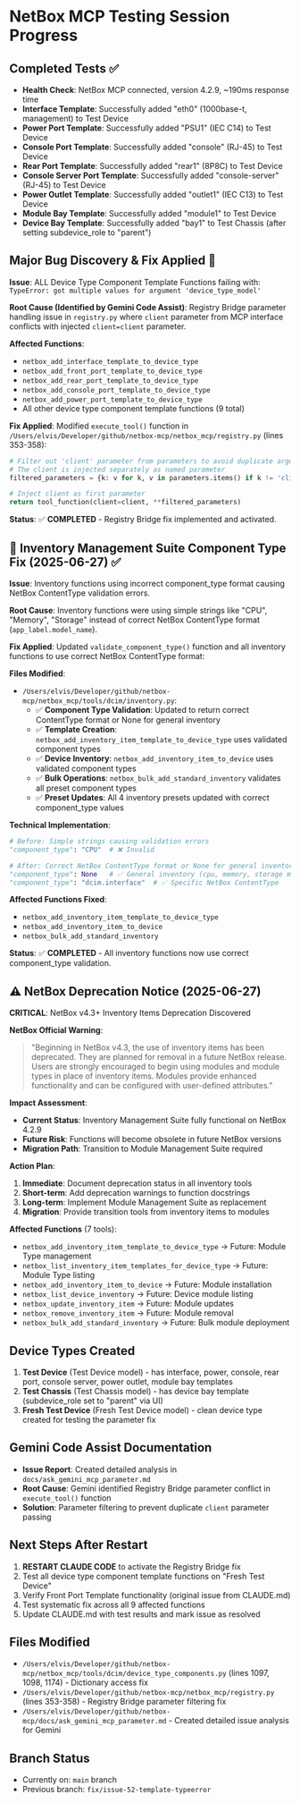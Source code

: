 # NetBox MCP Testing Session Progress

## Completed Tests ✅
- **Health Check**: NetBox MCP connected, version 4.2.9, ~190ms response time
- **Interface Template**: Successfully added "eth0" (1000base-t, management) to Test Device
- **Power Port Template**: Successfully added "PSU1" (IEC C14) to Test Device  
- **Console Port Template**: Successfully added "console" (RJ-45) to Test Device
- **Rear Port Template**: Successfully added "rear1" (8P8C) to Test Device
- **Console Server Port Template**: Successfully added "console-server" (RJ-45) to Test Device
- **Power Outlet Template**: Successfully added "outlet1" (IEC C13) to Test Device
- **Module Bay Template**: Successfully added "module1" to Test Device
- **Device Bay Template**: Successfully added "bay1" to Test Chassis (after setting subdevice_role to "parent")

## Major Bug Discovery & Fix Applied 🔧
**Issue**: ALL Device Type Component Template Functions failing with: `TypeError: got multiple values for argument 'device_type_model'`

**Root Cause (Identified by Gemini Code Assist)**: Registry Bridge parameter handling issue in `registry.py` where `client` parameter from MCP interface conflicts with injected `client=client` parameter.

**Affected Functions**: 
- `netbox_add_interface_template_to_device_type`
- `netbox_add_front_port_template_to_device_type` 
- `netbox_add_rear_port_template_to_device_type`
- `netbox_add_console_port_template_to_device_type`
- `netbox_add_power_port_template_to_device_type`
- All other device type component template functions (9 total)

**Fix Applied**: Modified `execute_tool()` function in `/Users/elvis/Developer/github/netbox-mcp/netbox_mcp/registry.py` (lines 353-358):
```python
# Filter out 'client' parameter from parameters to avoid duplicate argument error
# The client is injected separately as named parameter
filtered_parameters = {k: v for k, v in parameters.items() if k != 'client'}

# Inject client as first parameter
return tool_function(client=client, **filtered_parameters)
```

**Status**: ✅ **COMPLETED** - Registry Bridge fix implemented and activated.

## 🚀 Inventory Management Suite Component Type Fix (2025-06-27) ✅

**Issue**: Inventory functions using incorrect component_type format causing NetBox ContentType validation errors.

**Root Cause**: Inventory functions were using simple strings like "CPU", "Memory", "Storage" instead of correct NetBox ContentType format (`app_label.model_name`).

**Fix Applied**: Updated `validate_component_type()` function and all inventory functions to use correct NetBox ContentType format:

**Files Modified**:
- `/Users/elvis/Developer/github/netbox-mcp/netbox_mcp/tools/dcim/inventory.py`:
  - ✅ **Component Type Validation**: Updated to return correct ContentType format or None for general inventory
  - ✅ **Template Creation**: `netbox_add_inventory_item_template_to_device_type` uses validated component types
  - ✅ **Device Inventory**: `netbox_add_inventory_item_to_device` uses validated component types  
  - ✅ **Bulk Operations**: `netbox_bulk_add_standard_inventory` validates all preset component types
  - ✅ **Preset Updates**: All 4 inventory presets updated with correct component_type values

**Technical Implementation**:
```python
# Before: Simple strings causing validation errors
"component_type": "CPU"  # ❌ Invalid

# After: Correct NetBox ContentType format or None for general inventory
"component_type": None   # ✅ General inventory (cpu, memory, storage map to None)
"component_type": "dcim.interface"  # ✅ Specific NetBox ContentType
```

**Affected Functions Fixed**:
- `netbox_add_inventory_item_template_to_device_type`
- `netbox_add_inventory_item_to_device`  
- `netbox_bulk_add_standard_inventory`

**Status**: ✅ **COMPLETED** - All inventory functions now use correct component_type validation.

## ⚠️ NetBox Deprecation Notice (2025-06-27)

**CRITICAL**: NetBox v4.3+ Inventory Items Deprecation Discovered

**NetBox Official Warning**:
> "Beginning in NetBox v4.3, the use of inventory items has been deprecated. They are planned for removal in a future NetBox release. Users are strongly encouraged to begin using modules and module types in place of inventory items. Modules provide enhanced functionality and can be configured with user-defined attributes."

**Impact Assessment**:
- **Current Status**: Inventory Management Suite fully functional on NetBox 4.2.9
- **Future Risk**: Functions will become obsolete in future NetBox versions
- **Migration Path**: Transition to Module Management Suite required

**Action Plan**:
1. **Immediate**: Document deprecation status in all inventory tools
2. **Short-term**: Add deprecation warnings to function docstrings  
3. **Long-term**: Implement Module Management Suite as replacement
4. **Migration**: Provide transition tools from inventory items to modules

**Affected Functions** (7 tools):
- `netbox_add_inventory_item_template_to_device_type` → Future: Module Type management
- `netbox_list_inventory_item_templates_for_device_type` → Future: Module Type listing
- `netbox_add_inventory_item_to_device` → Future: Module installation
- `netbox_list_device_inventory` → Future: Device module listing
- `netbox_update_inventory_item` → Future: Module updates
- `netbox_remove_inventory_item` → Future: Module removal
- `netbox_bulk_add_standard_inventory` → Future: Bulk module deployment

## Device Types Created
1. **Test Device** (Test Device model) - has interface, power, console, rear port, console server, power outlet, module bay templates
2. **Test Chassis** (Test Chassis model) - has device bay template (subdevice_role set to "parent" via UI)
3. **Fresh Test Device** (Fresh Test Device model) - clean device type created for testing the parameter fix

## Gemini Code Assist Documentation
- **Issue Report**: Created detailed analysis in `docs/ask_gemini_mcp_parameter.md`
- **Root Cause**: Gemini identified Registry Bridge parameter conflict in `execute_tool()` function
- **Solution**: Parameter filtering to prevent duplicate `client` parameter passing

## Next Steps After Restart
1. **RESTART CLAUDE CODE** to activate the Registry Bridge fix
2. Test all device type component template functions on "Fresh Test Device" 
3. Verify Front Port Template functionality (original issue from CLAUDE.md)
4. Test systematic fix across all 9 affected functions
5. Update CLAUDE.md with test results and mark issue as resolved

## Files Modified
- `/Users/elvis/Developer/github/netbox-mcp/netbox_mcp/tools/dcim/device_type_components.py` (lines 1097, 1098, 1174) - Dictionary access fix
- `/Users/elvis/Developer/github/netbox-mcp/netbox_mcp/registry.py` (lines 353-358) - Registry Bridge parameter filtering fix
- `/Users/elvis/Developer/github/netbox-mcp/docs/ask_gemini_mcp_parameter.md` - Created detailed issue analysis for Gemini

## Branch Status
- Currently on: `main` branch
- Previous branch: `fix/issue-52-template-typeerror`
